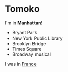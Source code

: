 # Tomoko

I'm in **Manhattan**!

- Bryant Park
- New York Public Library
- Brooklyn Bridge
- Times Square
- Broadway musical


I was in [France](france.html)
